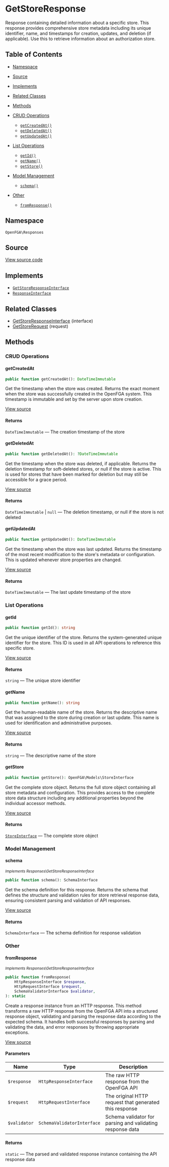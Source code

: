 # GetStoreResponse

Response containing detailed information about a specific store. This response provides comprehensive store metadata including its unique identifier, name, and timestamps for creation, updates, and deletion (if applicable). Use this to retrieve information about an authorization store.

## Table of Contents

- [Namespace](#namespace)
- [Source](#source)
- [Implements](#implements)
- [Related Classes](#related-classes)
- [Methods](#methods)

- [CRUD Operations](#crud-operations)
  - [`getCreatedAt()`](#getcreatedat)
  - [`getDeletedAt()`](#getdeletedat)
  - [`getUpdatedAt()`](#getupdatedat)
- [List Operations](#list-operations)
  - [`getId()`](#getid)
  - [`getName()`](#getname)
  - [`getStore()`](#getstore)
- [Model Management](#model-management)
  - [`schema()`](#schema)
- [Other](#other)
  - [`fromResponse()`](#fromresponse)

## Namespace

`OpenFGA\Responses`

## Source

[View source code](https://github.com/evansims/openfga-php/blob/main/src/Responses/GetStoreResponse.php)

## Implements

- [`GetStoreResponseInterface`](GetStoreResponseInterface.md)
- [`ResponseInterface`](ResponseInterface.md)

## Related Classes

- [GetStoreResponseInterface](Responses/GetStoreResponseInterface.md) (interface)
- [GetStoreRequest](Requests/GetStoreRequest.md) (request)

## Methods

### CRUD Operations

#### getCreatedAt

```php
public function getCreatedAt(): DateTimeImmutable

```

Get the timestamp when the store was created. Returns the exact moment when the store was successfully created in the OpenFGA system. This timestamp is immutable and set by the server upon store creation.

[View source](https://github.com/evansims/openfga-php/blob/main/src/Responses/GetStoreResponse.php#L101)

#### Returns

`DateTimeImmutable` — The creation timestamp of the store

#### getDeletedAt

```php
public function getDeletedAt(): ?DateTimeImmutable

```

Get the timestamp when the store was deleted, if applicable. Returns the deletion timestamp for soft-deleted stores, or null if the store is active. This is used for stores that have been marked for deletion but may still be accessible for a grace period.

[View source](https://github.com/evansims/openfga-php/blob/main/src/Responses/GetStoreResponse.php#L110)

#### Returns

`DateTimeImmutable` &#124; `null` — The deletion timestamp, or null if the store is not deleted

#### getUpdatedAt

```php
public function getUpdatedAt(): DateTimeImmutable

```

Get the timestamp when the store was last updated. Returns the timestamp of the most recent modification to the store&#039;s metadata or configuration. This is updated whenever store properties are changed.

[View source](https://github.com/evansims/openfga-php/blob/main/src/Responses/GetStoreResponse.php#L152)

#### Returns

`DateTimeImmutable` — The last update timestamp of the store

### List Operations

#### getId

```php
public function getId(): string

```

Get the unique identifier of the store. Returns the system-generated unique identifier for the store. This ID is used in all API operations to reference this specific store.

[View source](https://github.com/evansims/openfga-php/blob/main/src/Responses/GetStoreResponse.php#L119)

#### Returns

`string` — The unique store identifier

#### getName

```php
public function getName(): string

```

Get the human-readable name of the store. Returns the descriptive name that was assigned to the store during creation or last update. This name is used for identification and administrative purposes.

[View source](https://github.com/evansims/openfga-php/blob/main/src/Responses/GetStoreResponse.php#L128)

#### Returns

`string` — The descriptive name of the store

#### getStore

```php
public function getStore(): OpenFGA\Models\StoreInterface

```

Get the complete store object. Returns the full store object containing all store metadata and configuration. This provides access to the complete store data structure including any additional properties beyond the individual accessor methods.

[View source](https://github.com/evansims/openfga-php/blob/main/src/Responses/GetStoreResponse.php#L137)

#### Returns

[`StoreInterface`](Models/StoreInterface.md) — The complete store object

### Model Management

#### schema

*<small>Implements Responses\GetStoreResponseInterface</small>*

```php
public function schema(): SchemaInterface

```

Get the schema definition for this response. Returns the schema that defines the structure and validation rules for store retrieval response data, ensuring consistent parsing and validation of API responses.

[View source](https://github.com/evansims/openfga-php/blob/main/src/Responses/GetStoreResponseInterface.php#L34)

#### Returns

`SchemaInterface` — The schema definition for response validation

### Other

#### fromResponse

*<small>Implements Responses\GetStoreResponseInterface</small>*

```php
public function fromResponse(
    HttpResponseInterface $response,
    HttpRequestInterface $request,
    SchemaValidatorInterface $validator,
): static

```

Create a response instance from an HTTP response. This method transforms a raw HTTP response from the OpenFGA API into a structured response object, validating and parsing the response data according to the expected schema. It handles both successful responses by parsing and validating the data, and error responses by throwing appropriate exceptions.

[View source](https://github.com/evansims/openfga-php/blob/main/src/Responses/ResponseInterface.php#L44)

#### Parameters

| Name         | Type                       | Description                                               |
| ------------ | -------------------------- | --------------------------------------------------------- |
| `$response`  | `HttpResponseInterface`    | The raw HTTP response from the OpenFGA API                |
| `$request`   | `HttpRequestInterface`     | The original HTTP request that generated this response    |
| `$validator` | `SchemaValidatorInterface` | Schema validator for parsing and validating response data |

#### Returns

`static` — The parsed and validated response instance containing the API response data
